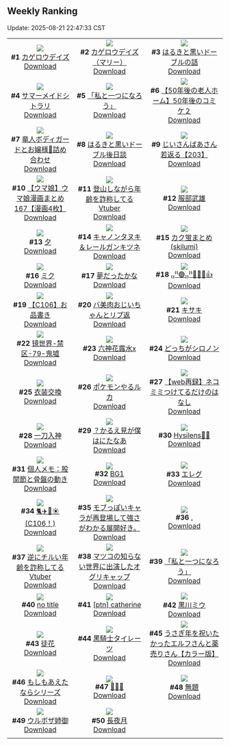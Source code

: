 ## Weekly Ranking
Update: 2025-08-21 22:47:33 CST

|      |      |      |
| :----: | :----: | :----: |
| ![](https://i.pixiv.re/c/240x480/img-master/img/2025/08/15/17/36/48/133915289_p0_master1200.jpg)<br>**#1** [カゲロウデイズ](https://www.pixiv.net/artworks/133915289)<br>[Download](https://i.pixiv.re/img-original/img/2025/08/15/17/36/48/133915289_p0.png) | ![](https://i.pixiv.re/c/240x480/img-master/img/2025/08/15/22/31/40/133927478_p0_master1200.jpg)<br>**#2** [カゲロウデイズ（マリー）](https://www.pixiv.net/artworks/133927478)<br>[Download](https://i.pixiv.re/img-original/img/2025/08/15/22/31/40/133927478_p0.jpg) | ![](https://i.pixiv.re/c/240x480/img-master/img/2025/08/15/07/42/40/133900585_p0_master1200.jpg)<br>**#3** [はるきと黒いドーブルの話](https://www.pixiv.net/artworks/133900585)<br>[Download](https://i.pixiv.re/img-original/img/2025/08/15/07/42/40/133900585_p0.jpg) |
| ![](https://i.pixiv.re/c/240x480/img-master/img/2025/08/14/00/00/09/133850927_p0_master1200.jpg)<br>**#4** [サマーメイドシトラリ](https://www.pixiv.net/artworks/133850927)<br>[Download](https://i.pixiv.re/img-original/img/2025/08/14/00/00/09/133850927_p0.jpg) | ![](https://i.pixiv.re/c/240x480/img-master/img/2025/08/15/00/00/22/133890597_p0_master1200.jpg)<br>**#5** [「私と一つになろう」](https://www.pixiv.net/artworks/133890597)<br>[Download](https://i.pixiv.re/img-original/img/2025/08/15/00/00/22/133890597_p0.jpg) | ![](https://i.pixiv.re/c/240x480/img-master/img/2025/08/16/12/00/34/133947937_p0_master1200.jpg)<br>**#6** [【50年後の老人ホーム】50年後のコミケ２](https://www.pixiv.net/artworks/133947937)<br>[Download](https://i.pixiv.re/img-original/img/2025/08/16/12/00/34/133947937_p0.jpg) |
| ![](https://i.pixiv.re/c/240x480/img-master/img/2025/08/15/00/53/49/133893121_p0_master1200.jpg)<br>**#7** [竜人ボディガードとお嬢様🐉詰め合わせ](https://www.pixiv.net/artworks/133893121)<br>[Download](https://i.pixiv.re/img-original/img/2025/08/15/00/53/49/133893121_p0.png) | ![](https://i.pixiv.re/c/240x480/img-master/img/2025/08/15/06/27/32/133899416_p0_master1200.jpg)<br>**#8** [はるきと黒いドーブル後日談](https://www.pixiv.net/artworks/133899416)<br>[Download](https://i.pixiv.re/img-original/img/2025/08/15/06/27/32/133899416_p0.jpg) | ![](https://i.pixiv.re/c/240x480/img-master/img/2025/08/16/11/09/21/133946614_p0_master1200.jpg)<br>**#9** [じいさんばあさん若返る【203】](https://www.pixiv.net/artworks/133946614)<br>[Download](https://i.pixiv.re/img-original/img/2025/08/16/11/09/21/133946614_p0.png) |
| ![](https://i.pixiv.re/c/240x480/img-master/img/2025/08/15/00/00/42/133890697_p0_master1200.jpg)<br>**#10** [【ウマ娘】ウマ娘漫画まとめ167【漫画4枚】](https://www.pixiv.net/artworks/133890697)<br>[Download](https://i.pixiv.re/img-original/img/2025/08/15/00/00/42/133890697_p0.jpg) | ![](https://i.pixiv.re/c/240x480/img-master/img/2025/08/15/21/14/49/133923996_p0_master1200.jpg)<br>**#11** [登山しながら年齢を詐称してるVtuber](https://www.pixiv.net/artworks/133923996)<br>[Download](https://i.pixiv.re/img-original/img/2025/08/15/21/14/49/133923996_p0.jpg) | ![](https://i.pixiv.re/c/240x480/img-master/img/2025/08/14/00/00/16/133850993_p0_master1200.jpg)<br>**#12** [服部武雄](https://www.pixiv.net/artworks/133850993)<br>[Download](https://i.pixiv.re/img-original/img/2025/08/14/00/00/16/133850993_p0.jpg) |
| ![](https://i.pixiv.re/c/240x480/img-master/img/2025/08/15/12/36/06/133907298_p0_master1200.jpg)<br>**#13** [夕](https://www.pixiv.net/artworks/133907298)<br>[Download](https://i.pixiv.re/img-original/img/2025/08/15/12/36/06/133907298_p0.jpg) | ![](https://i.pixiv.re/c/240x480/img-master/img/2025/08/16/00/00/19/133931484_p0_master1200.jpg)<br>**#14** [キャノンタヌキ＆レールガンキツネ](https://www.pixiv.net/artworks/133931484)<br>[Download](https://i.pixiv.re/img-original/img/2025/08/16/00/00/19/133931484_p0.jpg) | ![](https://i.pixiv.re/c/240x480/img-master/img/2025/08/15/11/16/32/133905068_p0_master1200.jpg)<br>**#15** [カク蛍まとめ(skilumi)](https://www.pixiv.net/artworks/133905068)<br>[Download](https://i.pixiv.re/img-original/img/2025/08/15/11/16/32/133905068_p0.jpg) |
| ![](https://i.pixiv.re/c/240x480/img-master/img/2025/08/15/19/52/58/133920187_p0_master1200.jpg)<br>**#16** [ミク](https://www.pixiv.net/artworks/133920187)<br>[Download](https://i.pixiv.re/img-original/img/2025/08/15/19/52/58/133920187_p0.jpg) | ![](https://i.pixiv.re/c/240x480/img-master/img/2025/08/15/22/26/04/133927195_p0_master1200.jpg)<br>**#17** [夢だったかな](https://www.pixiv.net/artworks/133927195)<br>[Download](https://i.pixiv.re/img-original/img/2025/08/15/22/26/04/133927195_p0.jpg) | ![](https://i.pixiv.re/c/240x480/img-master/img/2025/08/14/00/00/07/133850913_p0_master1200.jpg)<br>**#18** [₍₍⁽⁽🟢₎₎⁾⁾🫷🏼😎👍](https://www.pixiv.net/artworks/133850913)<br>[Download](https://i.pixiv.re/img-original/img/2025/08/14/00/00/07/133850913_p0.jpg) |
| ![](https://i.pixiv.re/c/240x480/img-master/img/2025/08/15/22/36/42/133927703_p0_master1200.jpg)<br>**#19** [【C106】お品書き](https://www.pixiv.net/artworks/133927703)<br>[Download](https://i.pixiv.re/img-original/img/2025/08/15/22/36/42/133927703_p0.png) | ![](https://i.pixiv.re/c/240x480/img-master/img/2025/08/16/00/00/24/133931528_p0_master1200.jpg)<br>**#20** [バ美肉おじいちゃんとリプ返](https://www.pixiv.net/artworks/133931528)<br>[Download](https://i.pixiv.re/img-original/img/2025/08/16/00/00/24/133931528_p0.jpg) | ![](https://i.pixiv.re/c/240x480/img-master/img/2025/08/14/00/00/18/133851013_p0_master1200.jpg)<br>**#21** [キサキ](https://www.pixiv.net/artworks/133851013)<br>[Download](https://i.pixiv.re/img-original/img/2025/08/14/00/00/18/133851013_p0.jpg) |
| ![](https://i.pixiv.re/c/240x480/img-master/img/2025/08/15/00/00/05/133890455_p0_master1200.jpg)<br>**#22** [镜世界-禁区-79-鬼墟](https://www.pixiv.net/artworks/133890455)<br>[Download](https://i.pixiv.re/img-original/img/2025/08/15/00/00/05/133890455_p0.jpg) | ![](https://i.pixiv.re/c/240x480/img-master/img/2025/08/15/20/18/27/133921370_p0_master1200.jpg)<br>**#23** [六神花露水x](https://www.pixiv.net/artworks/133921370)<br>[Download](https://i.pixiv.re/img-original/img/2025/08/15/20/18/27/133921370_p0.jpg) | ![](https://i.pixiv.re/c/240x480/img-master/img/2025/08/15/11/50/35/133905838_p0_master1200.jpg)<br>**#24** [どっちがシロノン](https://www.pixiv.net/artworks/133905838)<br>[Download](https://i.pixiv.re/img-original/img/2025/08/15/11/50/35/133905838_p0.png) |
| ![](https://i.pixiv.re/c/240x480/img-master/img/2025/08/16/20/03/42/133962757_p0_master1200.jpg)<br>**#25** [衣装交換](https://www.pixiv.net/artworks/133962757)<br>[Download](https://i.pixiv.re/img-original/img/2025/08/16/20/03/42/133962757_p0.jpg) | ![](https://i.pixiv.re/c/240x480/img-master/img/2025/08/14/06/26/43/133859811_p0_master1200.jpg)<br>**#26** [ポケモンやるルカ](https://www.pixiv.net/artworks/133859811)<br>[Download](https://i.pixiv.re/img-original/img/2025/08/14/06/26/43/133859811_p0.jpg) | ![](https://i.pixiv.re/c/240x480/img-master/img/2025/08/15/02/10/27/133895276_p0_master1200.jpg)<br>**#27** [【web再録】ネコミミつけてるだけのはなし](https://www.pixiv.net/artworks/133895276)<br>[Download](https://i.pixiv.re/img-original/img/2025/08/15/02/10/27/133895276_p0.jpg) |
| ![](https://i.pixiv.re/c/240x480/img-master/img/2025/08/15/07/02/51/133899986_p0_master1200.jpg)<br>**#28** [一刀入神](https://www.pixiv.net/artworks/133899986)<br>[Download](https://i.pixiv.re/img-original/img/2025/08/15/07/02/51/133899986_p0.jpg) | ![](https://i.pixiv.re/c/240x480/img-master/img/2025/08/14/18/32/33/133876950_p0_master1200.jpg)<br>**#29** [？かるえ見が僕はにたなあ](https://www.pixiv.net/artworks/133876950)<br>[Download](https://i.pixiv.re/img-original/img/2025/08/14/18/32/33/133876950_p0.jpg) | ![](https://i.pixiv.re/c/240x480/img-master/img/2025/08/15/14/20/32/133909962_p0_master1200.jpg)<br>**#30** [Hysilens🐋🪸](https://www.pixiv.net/artworks/133909962)<br>[Download](https://i.pixiv.re/img-original/img/2025/08/15/14/20/32/133909962_p0.jpg) |
| ![](https://i.pixiv.re/c/240x480/img-master/img/2025/08/14/06/00/07/133859457_p0_master1200.jpg)<br>**#31** [個人メモ：股関節と骨盤の動き](https://www.pixiv.net/artworks/133859457)<br>[Download](https://i.pixiv.re/img-original/img/2025/08/14/06/00/07/133859457_p0.jpg) | ![](https://i.pixiv.re/c/240x480/img-master/img/2025/08/15/19/57/23/133920348_p0_master1200.jpg)<br>**#32** [BG1](https://www.pixiv.net/artworks/133920348)<br>[Download](https://i.pixiv.re/img-original/img/2025/08/15/19/57/23/133920348_p0.jpg) | ![](https://i.pixiv.re/c/240x480/img-master/img/2025/08/14/00/00/11/133850948_p0_master1200.jpg)<br>**#33** [エレグ](https://www.pixiv.net/artworks/133850948)<br>[Download](https://i.pixiv.re/img-original/img/2025/08/14/00/00/11/133850948_p0.png) |
| ![](https://i.pixiv.re/c/240x480/img-master/img/2025/08/15/22/57/07/133928487_p0_master1200.jpg)<br>**#34** [🐈✈️🏢☀️(C106！)](https://www.pixiv.net/artworks/133928487)<br>[Download](https://i.pixiv.re/img-original/img/2025/08/15/22/57/07/133928487_p0.png) | ![](https://i.pixiv.re/c/240x480/img-master/img/2025/08/16/00/23/18/133932910_p0_master1200.jpg)<br>**#35** [モブっぽいキャラが再登場して強さがわかる展開好き。](https://www.pixiv.net/artworks/133932910)<br>[Download](https://i.pixiv.re/img-original/img/2025/08/16/00/23/18/133932910_p0.jpg) | ![](https://i.pixiv.re/c/240x480/img-master/img/2025/08/16/12/45/01/133949197_p0_master1200.jpg)<br>**#36** [.](https://www.pixiv.net/artworks/133949197)<br>[Download](https://i.pixiv.re/img-original/img/2025/08/16/12/45/01/133949197_p0.jpg) |
| ![](https://i.pixiv.re/c/240x480/img-master/img/2025/08/14/21/20/17/133883471_p0_master1200.jpg)<br>**#37** [逆にチルい年齢を詐称してるVtuber](https://www.pixiv.net/artworks/133883471)<br>[Download](https://i.pixiv.re/img-original/img/2025/08/14/21/20/17/133883471_p0.png) | ![](https://i.pixiv.re/c/240x480/img-master/img/2025/08/14/16/56/45/133873727_p0_master1200.jpg)<br>**#38** [マツコの知らない世界に出演したオグリキャップ](https://www.pixiv.net/artworks/133873727)<br>[Download](https://i.pixiv.re/img-original/img/2025/08/14/16/56/45/133873727_p0.jpg) | ![](https://i.pixiv.re/c/240x480/img-master/img/2025/08/15/18/07/51/133916571_p0_master1200.jpg)<br>**#39** [「私と一つになろう」](https://www.pixiv.net/artworks/133916571)<br>[Download](https://i.pixiv.re/img-original/img/2025/08/15/18/07/51/133916571_p0.jpg) |
| ![](https://i.pixiv.re/c/240x480/img-master/img/2025/08/15/20/54/54/133922849_p0_master1200.jpg)<br>**#40** [no title](https://www.pixiv.net/artworks/133922849)<br>[Download](https://i.pixiv.re/img-original/img/2025/08/15/20/54/54/133922849_p0.jpg) | ![](https://i.pixiv.re/c/240x480/img-master/img/2025/08/15/17/35/40/133915260_p0_master1200.jpg)<br>**#41** [[ptn] catherine](https://www.pixiv.net/artworks/133915260)<br>[Download](https://i.pixiv.re/img-original/img/2025/08/15/17/35/40/133915260_p0.png) | ![](https://i.pixiv.re/c/240x480/img-master/img/2025/08/14/01/54/25/133855267_p0_master1200.jpg)<br>**#42** [黒川ミウ](https://www.pixiv.net/artworks/133855267)<br>[Download](https://i.pixiv.re/img-original/img/2025/08/14/01/54/25/133855267_p0.jpg) |
| ![](https://i.pixiv.re/c/240x480/img-master/img/2025/08/15/11/04/38/133904814_p0_master1200.jpg)<br>**#43** [徒花](https://www.pixiv.net/artworks/133904814)<br>[Download](https://i.pixiv.re/img-original/img/2025/08/15/11/04/38/133904814_p0.jpg) | ![](https://i.pixiv.re/c/240x480/img-master/img/2025/08/15/05/42/49/133898732_p0_master1200.jpg)<br>**#44** [黒騎士タイレーツ](https://www.pixiv.net/artworks/133898732)<br>[Download](https://i.pixiv.re/img-original/img/2025/08/15/05/42/49/133898732_p0.jpg) | ![](https://i.pixiv.re/c/240x480/img-master/img/2025/08/14/18/41/30/133877202_p0_master1200.jpg)<br>**#45** [うさぎ年を祝いたかったエルフさんと薬売りさん【カラー版】](https://www.pixiv.net/artworks/133877202)<br>[Download](https://i.pixiv.re/img-original/img/2025/08/14/18/41/30/133877202_p0.jpg) |
| ![](https://i.pixiv.re/c/240x480/img-master/img/2025/08/16/10/52/31/133946209_p0_master1200.jpg)<br>**#46** [もしもあえたならシリーズ](https://www.pixiv.net/artworks/133946209)<br>[Download](https://i.pixiv.re/img-original/img/2025/08/16/10/52/31/133946209_p0.jpg) | ![](https://i.pixiv.re/c/240x480/img-master/img/2025/08/16/14/22/06/133951738_p0_master1200.jpg)<br>**#47** [🌈🌈🌈](https://www.pixiv.net/artworks/133951738)<br>[Download](https://i.pixiv.re/img-original/img/2025/08/16/14/22/06/133951738_p0.png) | ![](https://i.pixiv.re/c/240x480/img-master/img/2025/08/15/05/55/03/133898901_p0_master1200.jpg)<br>**#48** [無題](https://www.pixiv.net/artworks/133898901)<br>[Download](https://i.pixiv.re/img-original/img/2025/08/15/05/55/03/133898901_p0.png) |
| ![](https://i.pixiv.re/c/240x480/img-master/img/2025/08/15/19/24/57/133919205_p0_master1200.jpg)<br>**#49** [ウルボザ姉御](https://www.pixiv.net/artworks/133919205)<br>[Download](https://i.pixiv.re/img-original/img/2025/08/15/19/24/57/133919205_p0.jpg) | ![](https://i.pixiv.re/c/240x480/img-master/img/2025/08/15/21/01/13/133923357_p0_master1200.jpg)<br>**#50** [長夜月](https://www.pixiv.net/artworks/133923357)<br>[Download](https://i.pixiv.re/img-original/img/2025/08/15/21/01/13/133923357_p0.jpg) |
|      |
